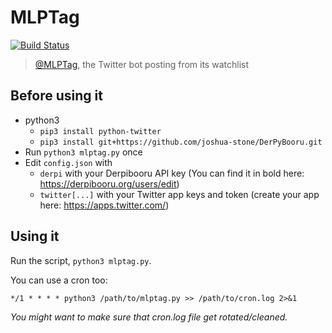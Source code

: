 # MLPTag
[![Build Status](https://travis-ci.org/mkody/MLPTag.svg?branch=master)](https://travis-ci.org/mkody/MLPTag)

> [@MLPTag](https://twitter.com/MLPTag), the Twitter bot posting from its watchlist


## Before using it
- python3
    - `pip3 install python-twitter`
    - `pip3 install git+https://github.com/joshua-stone/DerPyBooru.git`
- Run `python3 mlptag.py` once
- Edit `config.json` with
    - `derpi` with your Derpibooru API key (You can find it in bold here: <https://derpibooru.org/users/edit>)
    - `twitter[...]` with your Twitter app keys and token (create your app here: <https://apps.twitter.com/>)


## Using it
Run the script, `python3 mlptag.py`.

You can use a cron too:
```
*/1 * * * * python3 /path/to/mlptag.py >> /path/to/cron.log 2>&1
```
_You might want to make sure that cron.log file get rotated/cleaned._


